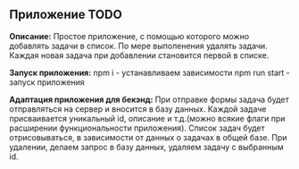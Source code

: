 ## Приложение TODO

**Описание:**
Простое приложение, с помощью которого можно добавлять задачи в список.
По мере выполенения удалять задачи.
Каждая новая задача при добавлении становится первой в списке.

**Запуск приложения:**
npm i - устанавливаем зависимости
npm run start - запуск приложения

**Адаптация приложения для бекэнд:**
При отправке формы задача будет отправляться на сервер и вносится в базу данных.
Каждой задаче присваивается уникальный id, описание и т.д.(можно всякие флаги при расширении функциональности приложения).
Список задач будет отрисовываться, в зависимости от данных о задачах в общей базе.
При удалении, делаем запрос в базу данных, удаляем задачу с выбранным id.
